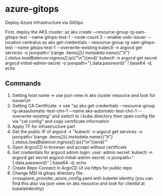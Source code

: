 # azure-gitops
Deploy Azure Infrastructure via GitOps

First, deploy the AKS cluster: 
az aks create --resource-group rg-sam-gitops-test --name gitops-test-1 --node-count 2 --enable-oidc-issuer --location centralus
az aks get-credentials --resource-group rg-sam-gitops-test --name gitops-test-1 --overwrite-existing
kubectl -n argocd get services -o jsonpath='{range .items[*]}{.metadata.name}{"\t"}{.status.loadBalancer.ingress[*].ip}{"\n"}{end}'
kubectl -n argocd get secret argocd-initial-admin-secret -o jsonpath="{.data.password}" | base64 -d; echo

## Commands
1. Getting host name -> use json view in aks cluster resource and look for issuerUrl
2. Getting CA Certificate -> use "az aks get-credentials --resource-group rg-aksautomatic-test-chn-1 --name aks-automatic-test-chn-1 --overwrite-existing" and switch to /.kube directory then open config file via "cat config" and copy certificate information
3. Apply TF for infrastructure part
4. Get the public IP of argocd -> "kubectl -n argocd get services -o jsonpath='{range .items[*]}{.metadata.name}{"\t"}{.status.loadBalancer.ingress[*].ip}{"\n"}{end}'"
5. Open ArgcoCD in browser and accept without certificate 
6. Get credentials for argocd admin login:
user:
admin
secret:
kubectl -n argocd get secret argocd-initial-admin-secret -o jsonpath="{.data.password}" | base64 -d; echo
7. Create Repo Connect in ArgoCD UI via https for public repo
8. Change MSI Id gitops directory file: crossplane_provider_azure_config.yaml with kubelet identity (you can find this also via json view on aks resource and look for clientId at kubeletidentity)